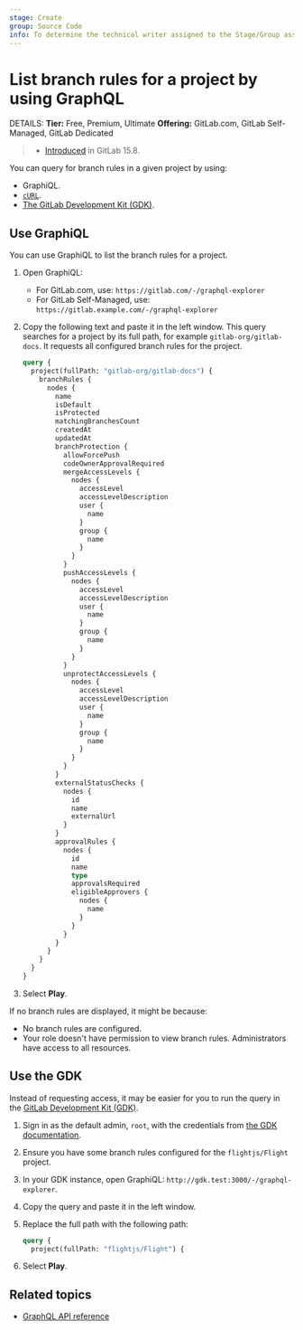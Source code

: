 ```yaml
---
stage: Create
group: Source Code
info: To determine the technical writer assigned to the Stage/Group associated with this page, see https://handbook.gitlab.com/handbook/product/ux/technical-writing/#assignments
---
```


# List branch rules for a project by using GraphQL

DETAILS:
**Tier:** Free, Premium, Ultimate
**Offering:** GitLab.com, GitLab Self-Managed, GitLab Dedicated

> - [Introduced](https://gitlab.com/gitlab-org/gitlab/-/merge_requests/106954) in GitLab 15.8.

You can query for branch rules in a given project by using:

- GraphiQL.
- [`cURL`](getting_started.md#command-line).
- [The GitLab Development Kit (GDK)](#use-the-gdk).

## Use GraphiQL

You can use GraphiQL to list the branch rules for a project.

1. Open GraphiQL:
   - For GitLab.com, use: `https://gitlab.com/-/graphql-explorer`
   - For GitLab Self-Managed, use: `https://gitlab.example.com/-/graphql-explorer`
1. Copy the following text and paste it in the left window.
   This query searches for a project by its full path, for example `gitlab-org/gitlab-docs`.
   It requests all configured branch rules for the project.

   ```graphql
   query {
     project(fullPath: "gitlab-org/gitlab-docs") {
       branchRules {
         nodes {
           name
           isDefault
           isProtected
           matchingBranchesCount
           createdAt
           updatedAt
           branchProtection {
             allowForcePush
             codeOwnerApprovalRequired
             mergeAccessLevels {
               nodes {
                 accessLevel
                 accessLevelDescription
                 user {
                   name
                 }
                 group {
                   name
                 }
               }
             }
             pushAccessLevels {
               nodes {
                 accessLevel
                 accessLevelDescription
                 user {
                   name
                 }
                 group {
                   name
                 }
               }
             }
             unprotectAccessLevels {
               nodes {
                 accessLevel
                 accessLevelDescription
                 user {
                   name
                 }
                 group {
                   name
                 }
               }
             }
           }
           externalStatusChecks {
             nodes {
               id
               name
               externalUrl
             }
           }
           approvalRules {
             nodes {
               id
               name
               type
               approvalsRequired
               eligibleApprovers {
                 nodes {
                   name
                 }
               }
             }
           }
         }
       }
     }
   }
   ```

1. Select **Play**.

If no branch rules are displayed, it might be because:

- No branch rules are configured.
- Your role doesn't have permission to view branch rules. Administrators have access to all resources.

## Use the GDK

Instead of requesting access, it may be easier for you to run the query in the
[GitLab Development Kit (GDK)](https://gitlab.com/gitlab-org/gitlab-development-kit).

1. Sign in as the default admin, `root`, with the credentials from
   [the GDK documentation](https://gitlab.com/gitlab-org/gitlab-development-kit/-/blob/main/doc/gdk_commands.md#get-the-login-credentials).
1. Ensure you have some branch rules configured for the `flightjs/Flight` project.
1. In your GDK instance, open GraphiQL: `http://gdk.test:3000/-/graphql-explorer`.
1. Copy the query and paste it in the left window.
1. Replace the full path with the following path:

   ```graphql
   query {
     project(fullPath: "flightjs/Flight") {
   ```

1. Select **Play**.

## Related topics

- [GraphQL API reference](reference/index.md)

